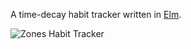 A time-decay habit tracker written in [Elm](http://elm-lang.org/).

![Zones Habit Tracker](https://s3.amazonaws.com/f.cl.ly/items/0u0Z1m2w0G1F2S2l1N2e/Screen%20Shot%202016-01-29%20at%209.08.52%20PM.png?v=2b69229f)
